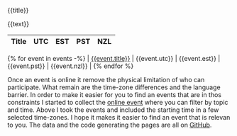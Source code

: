{{title}}

{{text}}

| Title | UTC | EST | PST | NZL |
| ------| --- | --- | --- | --- |
{% for event in events -%}
| [{{event.title}}]({{event.url}}) | {{event.utc}} | {{event.est}} | {{event.pst}} | {{event.nzl}} |
{% endfor %}


Once an event is online it remove the physical limitation of who can participate. What remain are the time-zone differences and the language barrier. In order to make it easier for you to find an events that are in thos constraints I started to collect the [online event](https://events.code-maven.com/) where you can filter by topic and time. Above I took the events and included the starting time in a few selected time-zones. I hope it makes it easier to find an event that is relevan to you. The data and the code generating the pages are all on [GitHub](https://github.com/szabgab/events/).

